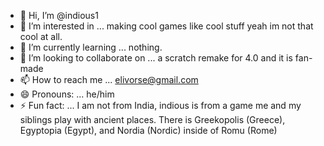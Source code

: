 - 👋 Hi, I’m @indious1
- 👀 I’m interested in ... making cool games like cool stuff yeah im not that cool at all.
- 🌱 I’m currently learning ... nothing.
- 💞️ I’m looking to collaborate on ... a scratch remake for 4.0 and it is fan-made
- 📫 How to reach me ... elivorse@gmail.com
- 😄 Pronouns: ... he/him
- ⚡ Fun fact: ... I am not from India, indious is from a game me and my siblings play with ancient places. There is Greekopolis (Greece), Egyptopia (Egypt), and Nordia (Nordic) inside of Romu (Rome)

<!---
indious1/indious1 is a ✨ special ✨ repository because its `README.md` (this file) appears on your GitHub profile.
You can click the Preview link to take a look at your changes.
--->
